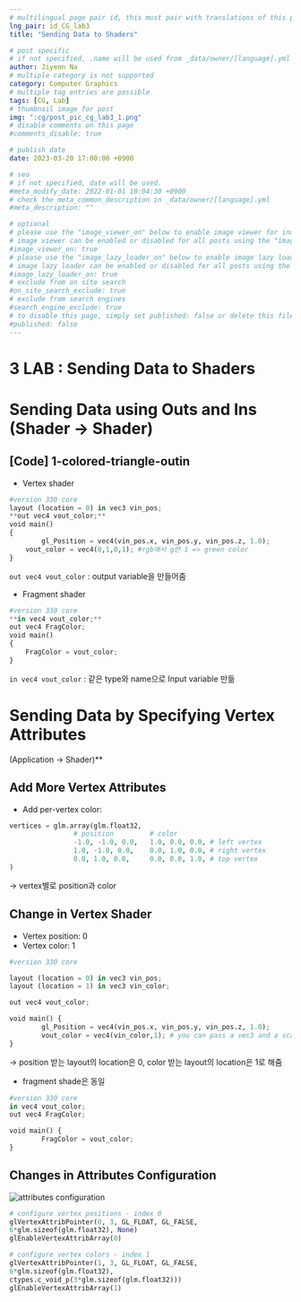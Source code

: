 ```yaml
---
# multilingual page pair id, this must pair with translations of this page. (This name must be unique)
lng_pair: id_CG_lab3
title: "Sending Data to Shaders"

# post specific
# if not specified, .name will be used from _data/owner/[language].yml
author: Jiyeon Na
# multiple category is not supported
category: Computer Graphics
# multiple tag entries are possible
tags: [CG, Lab]
# thumbnail image for post
img: ":cg/post_pic_cg_lab3_1.png"
# disable comments on this page
#comments_disable: true

# publish date
date: 2023-03-20 17:00:00 +0900

# seo
# if not specified, date will be used.
#meta_modify_date: 2022-01-01 10:04:30 +0900
# check the meta_common_description in _data/owner/[language].yml
#meta_description: ""

# optional
# please use the "image_viewer_on" below to enable image viewer for individual pages or posts (_posts/ or [language]/_posts folders).
# image viewer can be enabled or disabled for all posts using the "image_viewer_posts: true" setting in _data/conf/main.yml.
#image_viewer_on: true
# please use the "image_lazy_loader_on" below to enable image lazy loader for individual pages or posts (_posts/ or [language]/_posts folders).
# image lazy loader can be enabled or disabled for all posts using the "image_lazy_loader_posts: true" setting in _data/conf/main.yml.
#image_lazy_loader_on: true
# exclude from on site search
#on_site_search_exclude: true
# exclude from search engines
#search_engine_exclude: true
# to disable this page, simply set published: false or delete this file
#published: false
---
```


# 3 LAB : Sending Data to Shaders

# Sending Data using Outs and Ins (Shader → Shader)

## [Code] 1-colored-triangle-outin

- Vertex shader

```python
#version 330 core
layout (location = 0) in vec3 vin_pos; 
**out vec4 vout_color;**
void main()
{
		gl_Position = vec4(vin_pos.x, vin_pos.y, vin_pos.z, 1.0);
    vout_color = vec4(0,1,0,1); #rgb에서 g만 1 => green color
}
```

`out vec4 vout_color` : output variable을 만들어줌

- Fragment shader

```python
#version 330 core
**in vec4 vout_color;** 
out vec4 FragColor; 
void main()
{
    FragColor = vout_color;
}
```

`in vec4 vout_color` : 같은 type와 name으로 Input variable 만듦

# Sending Data by Specifying Vertex Attributes
(Application → Shader)**

## Add More Vertex Attributes

- Add per-vertex color:

```python
vertices = glm.array(glm.float32, 
				# position         # color
				-1.0, -1.0, 0.0,   1.0, 0.0, 0.0, # left vertex 
				1.0, -1.0, 0.0,    0.0, 1.0, 0.0, # right vertex 
				0.0, 1.0, 0.0,     0.0, 0.0, 1.0, # top vertex
)
```

→ vertex별로 position과 color

## Change in Vertex Shader

- Vertex position: 0
- Vertex color: 1

```python
#version 330 core

layout (location = 0) in vec3 vin_pos; 
layout (location = 1) in vec3 vin_color;

out vec4 vout_color;

void main() {
		gl_Position = vec4(vin_pos.x, vin_pos.y, vin_pos.z, 1.0);
		vout_color = vec4(vin_color,1); # you can pass a vec3 and a scalar to vec4 constructor
}
```

→ position 받는 layout의 location은 0, color 받는 layout의 location은 1로 해줌 

- fragment shade은 동일

```python
#version 330 core
in vec4 vout_color; 
out vec4 FragColor;

void main() {
		FragColor = vout_color; 
}
```

## Changes in Attributes Configuration

![attributes configuration](:cg/post_pic_cg_lab3_1.png)

```python
# configure vertex positions - index 0 
glVertexAttribPointer(0, 3, GL_FLOAT, GL_FALSE, 
6*glm.sizeof(glm.float32), None) 
glEnableVertexAttribArray(0)

# configure vertex colors - index 1
glVertexAttribPointer(1, 3, GL_FLOAT, GL_FALSE, 
6*glm.sizeof(glm.float32), 
ctypes.c_void_p(3*glm.sizeof(glm.float32))) 
glEnableVertexAttribArray(1)
```
